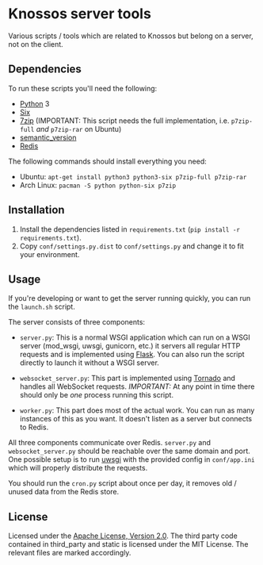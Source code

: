 # Knossos server tools

Various scripts / tools which are related to Knossos but belong on a server, not on the client.

## Dependencies

To run these scripts you'll need the following:
* [Python][py] 3
* [Six][six]
* [7zip][7z] (IMPORTANT: This script needs the full implementation, i.e. ```p7zip-full``` _and_ ```p7zip-rar``` on Ubuntu)
* [semantic_version][sv]
* [Redis][redis]

The following commands should install everything you need:
* Ubuntu: ```apt-get install python3 python3-six p7zip-full p7zip-rar```
* Arch Linux: ```pacman -S python python-six p7zip```

## Installation

1. Install the dependencies listed in ```requirements.txt``` (```pip install -r requirements.txt```).
2. Copy ```conf/settings.py.dist``` to ```conf/settings.py``` and change it to fit your environment.

## Usage

If you're developing or want to get the server running quickly, you can run the ```launch.sh``` script.

The server consists of three components:

* ```server.py```: This is a normal WSGI application which can run on a WSGI server (mod_wsgi, uwsgi, gunicorn, etc.)
  it servers all regular HTTP requests and is implemented using [Flask][fsk]. You can also run the script directly to
  launch it without a WSGI server.

* ```websocket_server.py```: This part is implemented using [Tornado][torn] and handles all WebSocket requests.
  *IMPORTANT:* At any point in time there should only be *one* process running this script.

* ```worker.py```: This part does most of the actual work. You can run as many instances of this as you want.
  It doesn't listen as a server but connects to Redis.


All three components communicate over Redis. ```server.py``` and ```websocket_server.py``` should be reachable over the same domain and port.
One possible setup is to run [uwsgi][uwsgi] with the provided config in ```conf/app.ini``` which will properly distribute the requests.

You should run the ```cron.py``` script about once per day, it removes old / unused data from the Redis store.

## License

Licensed under the [Apache License, Version 2.0](LICENSE).
The third party code contained in third_party and static is licensed under the MIT License. The relevant files are marked accordingly.

[py]: http://www.python.org/
[six]: https://pypi.python.org/pypi/six/
[7z]: http://www.7-zip.org/
[sv]: https://pypi.python.org/pypi/semantic_version
[redis]: http://redis.io/
[fsk]: http://flask.pocoo.org/
[torn]: http://www.tornadoweb.org/en/stable/
[uwsgi]: https://uwsgi-docs.readthedocs.io/en/latest/

